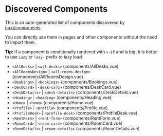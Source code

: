 # Discovered Components

This is an auto-generated list of components discovered by [nuxt/components](https://github.com/nuxt/components).

You can directly use them in pages and other components without the need to import them.

**Tip:** If a component is conditionally rendered with `v-if` and is big, it is better to use `Lazy` or `lazy-` prefix to lazy load.

- `<AllDesks>` | `<all-desks>` (components/AllDesks.vue)
- `<AllRoomsDesign>` | `<all-rooms-design>` (components/AllRoomsDesign.vue)
- `<Bookings>` | `<bookings>` (components/Bookings.vue)
- `<DeskCard>` | `<desk-card>` (components/DeskCard.vue)
- `<DeskDetails>` | `<desk-details>` (components/DeskDetails.vue)
- `<Heading>` | `<heading>` (components/Heading.vue)
- `<Home>` | `<home>` (components/Home.vue)
- `<Profile>` | `<profile>` (components/Profile.vue)
- `<ProfileDesk>` | `<profile-desk>` (components/ProfileDesk.vue)
- `<RentForm>` | `<rent-form>` (components/RentForm.vue)
- `<RoomCard>` | `<room-card>` (components/RoomCard.vue)
- `<RoomDetails>` | `<room-details>` (components/RoomDetails.vue)
